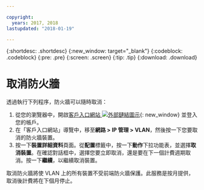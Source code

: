 ```yaml
---

copyright:
  years: 2017, 2018
lastupdated: "2018-01-19"

---
```


{:shortdesc: .shortdesc}
{:new_window: target="_blank"}
{:codeblock: .codeblock}
{:pre: .pre}
{:screen: .screen}
{:tip: .tip}
{:download: .download}

# 取消防火牆

透過執行下列程序，防火牆可以隨時取消：

1. 從您的瀏覽器中，開啟[客戶入口網站 ![外部鏈結圖示](../../icons/launch-glyph.svg "外部鏈結圖示")](https://control.softlayer.com/){: new_window} 並登入您的帳戶。
2. 在「客戶入口網站」導覽中，移至**網路 > IP 管理 > VLAN**，然後按一下您要取消的防火牆裝置。
3. 按一下**裝置詳細資料**頁面。從**配置**標籤中，按一下**動作**下拉功能表，並選擇**取消裝置**。在確認對話框中，選擇您要立即取消，還是要在下一個計費週期取消。按一下**繼續**，以繼續取消裝置。

取消防火牆將使 VLAN 上的所有裝置不受前端防火牆保護。此服務是按月提供，取消後計費將在下個月停止。
